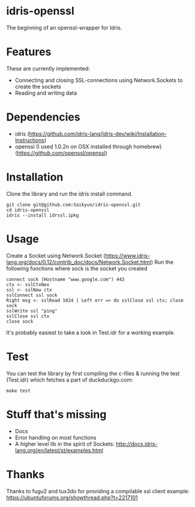 # idris-openssl
The beginning of an openssl-wrapper for Idris.

# Features
These are currently implemented:
* Connecting and closing SSL-connections using Network.Sockets to create the sockets
* Reading and writing data

# Dependencies
* idris (https://github.com/idris-lang/Idris-dev/wiki/Installation-Instructions)
* openssl (I used 1.0.2n on OSX installed through homebrew) (https://github.com/openssl/openssl)

# Installation
Clone the library and run the idris install command.
```
git clone git@github.com:Saikyun/idris-openssl.git
cd idris-openssl
idris --install idrssl.ipkg
```

# Usage
Create a Socket using Network.Socket (https://www.idris-lang.org/docs/0.12/contrib_doc/docs/Network.Socket.html)
Run the following functions
where sock is the socket you created
```
connect sock (Hostname "www.google.com") 443
ctx <- sslCtxNex
ssl <- sslNew ctx
sslConnect ssl sock
Right msg <- sslRead 1024 | Left err => do sslClose ssl ctx; close sock
sslWrite ssl "ping"
sslClose ssl ctx
close sock
```

It's probably easiest to take a look in Test.idr for a working example.

# Test
You can test the library by first compiling the c-files & running the test (Test.idr) which fetches a part of duckduckgo.com:
```
make test
```

# Stuff that's missing
* Docs
* Error handling on most functions
* A higher level lib in the spirit of Sockets: http://docs.idris-lang.org/en/latest/st/examples.html

# Thanks
Thanks to fugu2 and tux3do for providing a compilable ssl client example: https://ubuntuforums.org/showthread.php?t=2217101
